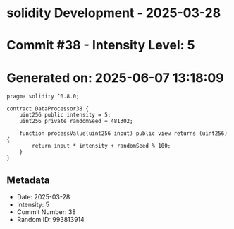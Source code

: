 ﻿# solidity Development - 2025-03-28
# Commit #38 - Intensity Level: 5
# Generated on: 2025-06-07 13:18:09
```solidity
pragma solidity ^0.8.0;

contract DataProcessor38 {
    uint256 public intensity = 5;
    uint256 private randomSeed = 481302;

    function processValue(uint256 input) public view returns (uint256) {
        return input * intensity + randomSeed % 100;
    }
}
```
## Metadata
- Date: 2025-03-28
- Intensity: 5
- Commit Number: 38
- Random ID: 993813914
